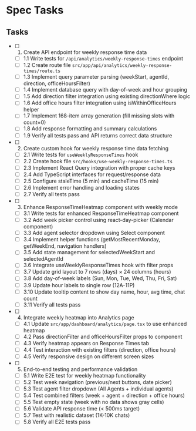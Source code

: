 # Spec Tasks

## Tasks

- [ ] 1. Create API endpoint for weekly response time data
  - [ ] 1.1 Write tests for `/api/analytics/weekly-response-times` endpoint
  - [ ] 1.2 Create route file `src/app/api/analytics/weekly-response-times/route.ts`
  - [ ] 1.3 Implement query parameter parsing (weekStart, agentId, direction, officeHoursFilter)
  - [ ] 1.4 Implement database query with day-of-week and hour grouping
  - [ ] 1.5 Add direction filter integration using existing directionWhere logic
  - [ ] 1.6 Add office hours filter integration using isWithinOfficeHours helper
  - [ ] 1.7 Implement 168-item array generation (fill missing slots with count=0)
  - [ ] 1.8 Add response formatting and summary calculations
  - [ ] 1.9 Verify all tests pass and API returns correct data structure

- [ ] 2. Create custom hook for weekly response time data fetching
  - [ ] 2.1 Write tests for `useWeeklyResponseTimes` hook
  - [ ] 2.2 Create hook file `src/hooks/use-weekly-response-times.ts`
  - [ ] 2.3 Implement React Query integration with proper cache keys
  - [ ] 2.4 Add TypeScript interfaces for request/response data
  - [ ] 2.5 Configure staleTime (5 min) and cacheTime (15 min)
  - [ ] 2.6 Implement error handling and loading states
  - [ ] 2.7 Verify all tests pass

- [ ] 3. Enhance ResponseTimeHeatmap component with weekly mode
  - [ ] 3.1 Write tests for enhanced ResponseTimeHeatmap component
  - [ ] 3.2 Add week picker control using react-day-picker (Calendar component)
  - [ ] 3.3 Add agent selector dropdown using Select component
  - [ ] 3.4 Implement helper functions (getMostRecentMonday, getWeekEnd, navigation handlers)
  - [ ] 3.5 Add state management for selectedWeekStart and selectedAgentId
  - [ ] 3.6 Integrate useWeeklyResponseTimes hook with filter props
  - [ ] 3.7 Update grid layout to 7 rows (days) × 24 columns (hours)
  - [ ] 3.8 Add day-of-week labels (Sun, Mon, Tue, Wed, Thu, Fri, Sat)
  - [ ] 3.9 Update hour labels to single row (12A-11P)
  - [ ] 3.10 Update tooltip content to show day name, hour, avg time, chat count
  - [ ] 3.11 Verify all tests pass

- [ ] 4. Integrate weekly heatmap into Analytics page
  - [ ] 4.1 Update `src/app/dashboard/analytics/page.tsx` to use enhanced heatmap
  - [ ] 4.2 Pass directionFilter and officeHoursFilter props to component
  - [ ] 4.3 Verify heatmap appears on Response Times tab
  - [ ] 4.4 Test interaction with existing filters (direction, office hours)
  - [ ] 4.5 Verify responsive design on different screen sizes

- [ ] 5. End-to-end testing and performance validation
  - [ ] 5.1 Write E2E test for weekly heatmap functionality
  - [ ] 5.2 Test week navigation (previous/next buttons, date picker)
  - [ ] 5.3 Test agent filter dropdown (All Agents + individual agents)
  - [ ] 5.4 Test combined filters (week + agent + direction + office hours)
  - [ ] 5.5 Test empty state (week with no data shows gray cells)
  - [ ] 5.6 Validate API response time (< 500ms target)
  - [ ] 5.7 Test with realistic dataset (1K-10K chats)
  - [ ] 5.8 Verify all E2E tests pass

